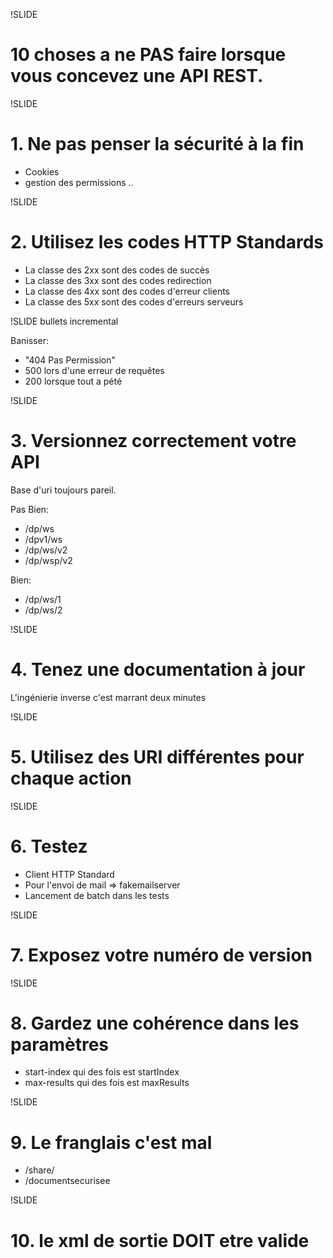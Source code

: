 !SLIDE

# 10 choses a ne PAS faire lorsque vous concevez une API REST. #

!SLIDE 

# 1. Ne pas penser la sécurité à la fin #

* Cookies
* gestion des permissions ..

!SLIDE

# 2. Utilisez les codes HTTP Standards #

* La classe des 2xx sont des codes de succès
* La classe des 3xx sont des codes redirection
* La classe des 4xx sont des codes d'erreur clients
* La classe des 5xx sont des codes d'erreurs serveurs

!SLIDE bullets incremental

Banisser:
* "404 Pas Permission"
* 500 lors d'une erreur de requêtes
* 200 lorsque tout a pété

!SLIDE

# 3. Versionnez correctement votre API #

Base d'uri toujours pareil.

Pas Bien:
* /dp/ws
* /dpv1/ws
* /dp/ws/v2
* /dp/wsp/v2

Bien:
* /dp/ws/1
* /dp/ws/2

!SLIDE

# 4. Tenez une documentation à jour #

L'ingénierie inverse c'est marrant deux minutes

!SLIDE

# 5. Utilisez des URI différentes pour chaque action #

!SLIDE

# 6. Testez #

* Client HTTP Standard
* Pour l'envoi de mail => fakemailserver
* Lancement de batch dans les tests

!SLIDE

# 7. Exposez votre numéro de version #

!SLIDE

# 8. Gardez une cohérence dans les paramètres #

* start-index qui des fois est startIndex
* max-results qui des fois est maxResults

!SLIDE

# 9. Le franglais c'est mal #

* /share/
* /documentsecurisee

!SLIDE

# 10. le xml de sortie DOIT etre valide  #

